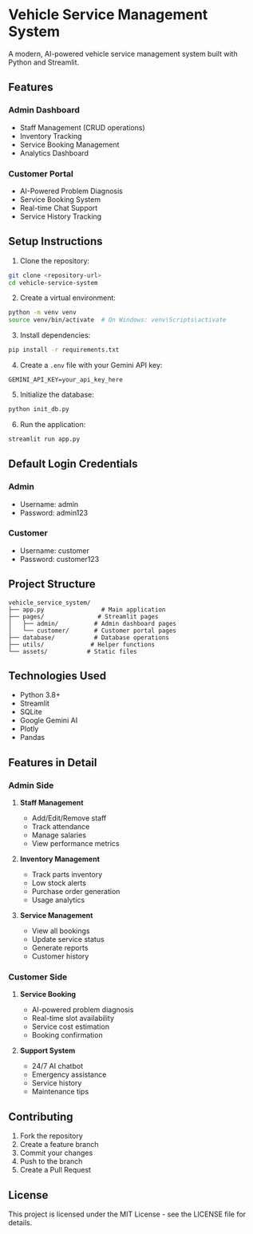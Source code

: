 # Vehicle Service Management System

A modern, AI-powered vehicle service management system built with Python and Streamlit.

## Features

### Admin Dashboard
- Staff Management (CRUD operations)
- Inventory Tracking
- Service Booking Management
- Analytics Dashboard

### Customer Portal
- AI-Powered Problem Diagnosis
- Service Booking System
- Real-time Chat Support
- Service History Tracking

## Setup Instructions

1. Clone the repository:
```bash
git clone <repository-url>
cd vehicle-service-system
```

2. Create a virtual environment:
```bash
python -m venv venv
source venv/bin/activate  # On Windows: venv\Scripts\activate
```

3. Install dependencies:
```bash
pip install -r requirements.txt
```

4. Create a `.env` file with your Gemini API key:
```
GEMINI_API_KEY=your_api_key_here
```

5. Initialize the database:
```bash
python init_db.py
```

6. Run the application:
```bash
streamlit run app.py
```

## Default Login Credentials

### Admin
- Username: admin
- Password: admin123

### Customer
- Username: customer
- Password: customer123

## Project Structure

```
vehicle_service_system/
├── app.py                # Main application
├── pages/               # Streamlit pages
│   ├── admin/          # Admin dashboard pages
│   └── customer/       # Customer portal pages
├── database/           # Database operations
├── utils/             # Helper functions
└── assets/           # Static files
```

## Technologies Used

- Python 3.8+
- Streamlit
- SQLite
- Google Gemini AI
- Plotly
- Pandas

## Features in Detail

### Admin Side

1. **Staff Management**
   - Add/Edit/Remove staff
   - Track attendance
   - Manage salaries
   - View performance metrics

2. **Inventory Management**
   - Track parts inventory
   - Low stock alerts
   - Purchase order generation
   - Usage analytics

3. **Service Management**
   - View all bookings
   - Update service status
   - Generate reports
   - Customer history

### Customer Side

1. **Service Booking**
   - AI-powered problem diagnosis
   - Real-time slot availability
   - Service cost estimation
   - Booking confirmation

2. **Support System**
   - 24/7 AI chatbot
   - Emergency assistance
   - Service history
   - Maintenance tips

## Contributing

1. Fork the repository
2. Create a feature branch
3. Commit your changes
4. Push to the branch
5. Create a Pull Request

## License

This project is licensed under the MIT License - see the LICENSE file for details. 
